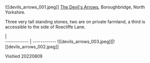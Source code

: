 ![[devils_arrows_001.jpeg]]
[The Devil's Arrows](https://en.wikipedia.org/wiki/Devil%27s_Arrows), Boroughbridge, North Yorkshire.

Three very tall standing stones, two are on private farmland, a third is accessible to the side of Roecliffe Lane.

  |  
------------ | ------------
![[devils_arrows_003.jpeg]]|![[devils_arrows_002.jpeg]]

Visitied 20220809

